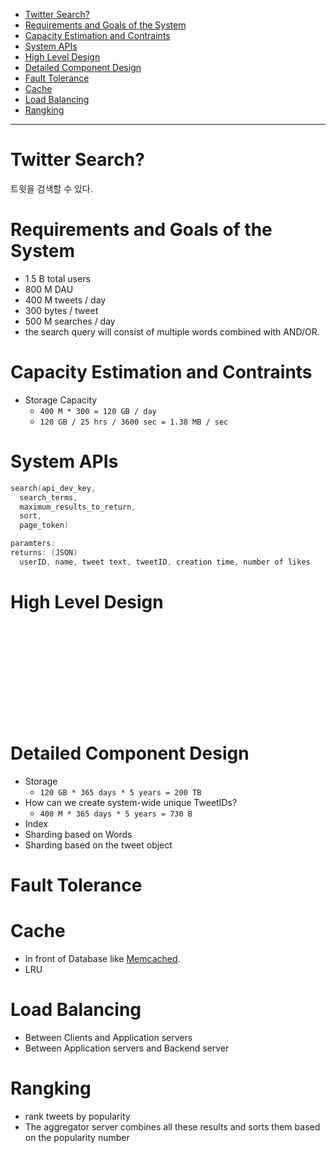 - [Twitter Search?](#Twitter-Search)
- [Requirements and Goals of the System](#Requirements-and-Goals-of-the-System)
- [Capacity Estimation and Contraints](#Capacity-Estimation-and-Contraints)
- [System APIs](#System-APIs)
- [High Level Design](#High-Level-Design)
- [Detailed Component Design](#Detailed-Component-Design)
- [Fault Tolerance](#Fault-Tolerance)
- [Cache](#Cache)
- [Load Balancing](#Load-Balancing)
- [Rangking](#Rangking)

-----

# Twitter Search?

트윗을 검색할 수 있다.

# Requirements and Goals of the System

* 1.5 B total users
* 800 M DAU
* 400 M tweets / day
* 300 bytes / tweet
* 500 M searches / day
* the search query will consist of multiple words combined with AND/OR.

# Capacity Estimation and Contraints

* Storage Capacity
  * `400 M * 300 = 120 GB / day`
  * `120 GB / 25 hrs / 3600 sec = 1.38 MB / sec`

# System APIs

```c
search(api_dev_key,
  search_terms,
  maximum_results_to_return,
  sort,
  page_token)

paramters:
returns: (JSON)
  userID, name, tweet text, tweetID, creation time, number of likes
```

# High Level Design

![](img/DesigningTwitterSearchHighLevelDesign.md)

# Detailed Component Design

* Storage
  * `120 GB * 365 days * 5 years = 200 TB`
* How can we create system-wide unique TweetIDs?
  * `400 M * 365 days * 5 years = 730 B`
* Index
* Sharding based on Words
* Sharding based on the tweet object

# Fault Tolerance

# Cache

* In front of Database like [Memcached](https://en.wikipedia.org/wiki/Memcached).
* LRU

# Load Balancing

* Between Clients and Application servers
* Between Application servers and Backend server

# Rangking

* rank tweets by popularity
* The aggregator server combines all these results and sorts them based on the popularity number


